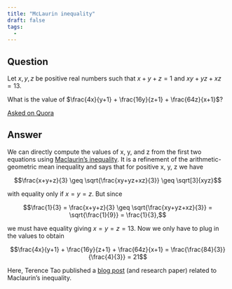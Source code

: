 ```yaml
---
title: "McLaurin inequality"
draft: false
tags:
  - 
---
```

 
## Question
Let $x, y, z$ be positive real numbers such that $x+y+z=1$ and $xy+yz+xz=13$.

What is the value of $\frac{4x}{y+1} + \frac{16y}{z+1} + \frac{64z}{x+1}$?

[Asked on Quora](https://www.quora.com/Let-x-y-z-be-positive-real-numbers-such-that-x-y-z-1-and-xy-yz-xz-frac-1-3-What-is-the-value-of-frac-4x-y-1-frac-16y-z-1-frac-64z-x-1)

## Answer
We can directly compute the values of x, y, and z from the first two equations using [Maclaurin’s inequality](https://en.wikipedia.org/wiki/Maclaurin%27s_inequality). It is a refinement of the arithmetic-geometric mean inequality and says that for positive x, y, z we have

$$\frac{x+y+z}{3} \geq \sqrt{\frac{xy+yz+xz}{3}} \geq \sqrt[3]{xyz}$$

with equality only if $x=y=z$. But since

$$\frac{1}{3} = \frac{x+y+z}{3} \geq \sqrt{\frac{xy+yz+xz}{3}} = \sqrt{\frac{1}{9}} = \frac{1}{3},$$

we must have equality giving $x=y=z=13$. Now we only have to plug in the values to obtain

$$\frac{4x}{y+1} + \frac{16y}{z+1} + \frac{64z}{x+1} = \frac{\frac{84}{3}}{\frac{4}{3}} = 21$$

Here, Terence Tao published a [blog post](https://terrytao.wordpress.com/2023/10/10/a-maclaurin-type-inequality/) (and research paper) related to Maclaurin’s inequality.
